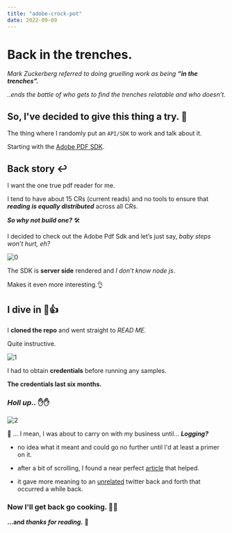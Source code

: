 ```yaml
---
title: "adobe-crock-pot"
date: 2022-09-09
---
```



# Back in the trenches.



*Mark Zuckerberg referred to doing gruelling work as being **“in the trenches”.***

*..ends the battle of who gets to find the trenches relatable and who doesn’t.*

## So, I've decided to give this thing a try. 🏁

The thing where I randomly put an `API/SDK` to work and talk about it.

Starting with the [Adobe PDF SDK](https://github.com/adobe/pdfservices-node-sdk-samples#readme).



## Back story ↩️

I want the one true pdf reader for me.

I tend to have about 15 CRs (current reads) and no tools to ensure that ***reading is equally distributed*** across all CRs. 

***So why not build one?***	🛠️




I decided to check out the Adobe Pdf Sdk and let’s just say, _baby steps won’t hurt, eh?_


![0](https://user-images.githubusercontent.com/67290908/189262554-09e9bba5-af9d-469f-9665-90242ad807b6.jpg)



The SDK is **server side** rendered and *I don’t know node js*. 

Makes it even more interesting.👌




## I dive in 🤿👍

I **cloned the repo** and went straight to _READ ME._ 

Quite instructive. 


![1](https://user-images.githubusercontent.com/67290908/189262182-1dd55394-161b-4950-bfc8-f88f1649589f.jpg)


I had to obtain **credentials** before running any samples. 


**The credentials last six months.**



### _**Holl up..**_ ✋✋


![2](https://user-images.githubusercontent.com/67290908/189262269-38a1fc1d-916e-4da4-b7d5-362f98f3a22d.jpg)



👀  … I mean, I  was about to carry on with my business until...  **_Logging?_**

- no idea what it meant and could go no further until I'd at least a primer on it. 

- after a bit of scrolling, I found a near perfect [article](https://www.freecodecamp.org/news/you-should-have-better-logging-now-fbab2f667fac/) that helped.

- it gave more meaning to an [unrelated](https://twitter.com/solibayo/status/1553700578236272642) twitter back and forth that occurred a while back.



### Now I'll get back go cooking. 👩‍🍳


**...and _thanks for reading._** 🚀

